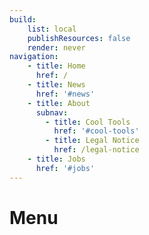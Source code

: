 ```yaml
---
build:
    list: local
    publishResources: false
    render: never
navigation:
    - title: Home
      href: /
    - title: News
      href: '#news'
    - title: About
      subnav:
        - title: Cool Tools
          href: '#cool-tools'
        - title: Legal Notice
          href: /legal-notice
    - title: Jobs
      href: '#jobs'
---
```

# Menu